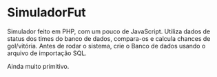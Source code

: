 # SimuladorFut

Simulador feito em PHP, com um pouco de JavaScript.
Utiliza dados de status dos times do banco de dados, compara-os e calcula chances de gol/vitória.
Antes de rodar o sistema, crie o Banco de dados usando o arquivo de importação SQL.

Ainda muito primitivo.

